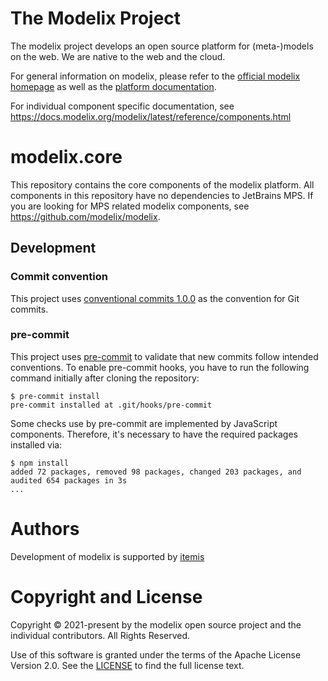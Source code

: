 # The Modelix Project
The modelix project develops an open source platform for (meta-)models on the web. We are native to the web and the cloud.

For general information on modelix, please refer to the [official modelix homepage](https://modelix.org) as well as the [platform documentation](https://docs.modelix.org).

For individual component specific documentation, see https://docs.modelix.org/modelix/latest/reference/components.html

# modelix.core

This repository contains the core components of the modelix platform.
All components in this repository have no dependencies to JetBrains MPS.
If you are looking for MPS related modelix components, see https://github.com/modelix/modelix.


## Development

### Commit convention

This project uses [conventional commits 1.0.0](https://www.conventionalcommits.org/en/v1.0.0/) as the convention for Git commits.

### pre-commit

This project uses [pre-commit](https://pre-commit.com/) to validate that new commits follow intended conventions.
To enable pre-commit hooks, you have to run the following command initially after cloning the repository:

```console
$ pre-commit install
pre-commit installed at .git/hooks/pre-commit
```

Some checks use by pre-commit are implemented by JavaScript components.
Therefore, it's necessary to have the required packages installed via:

```console
$ npm install
added 72 packages, removed 98 packages, changed 203 packages, and audited 654 packages in 3s
...
```

# Authors

Development of modelix is supported by [itemis](https://itemis.com)


# Copyright and License

Copyright © 2021-present by the modelix open source project and the individual contributors. All Rights Reserved.

Use of this software is granted under the terms of the Apache License Version 2.0.
See the [LICENSE](LICENSE) to find the full license text.
